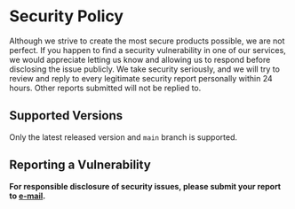 # Security Policy

Although we strive to create the most secure products possible, we are not perfect. If you happen to find a security vulnerability in one of our services, we would appreciate letting us know and allowing us to respond before disclosing the issue publicly. We take security seriously, and we will try to review and reply to every legitimate security report personally within 24 hours. Other reports submitted will not be replied to.

## Supported Versions

Only the latest released version and `main` branch is supported.

## Reporting a Vulnerability

**For responsible disclosure of security issues, please submit your report to [e-mail](mailto:wordpress@qualityunit.com?subject=[Security%20report]).**
